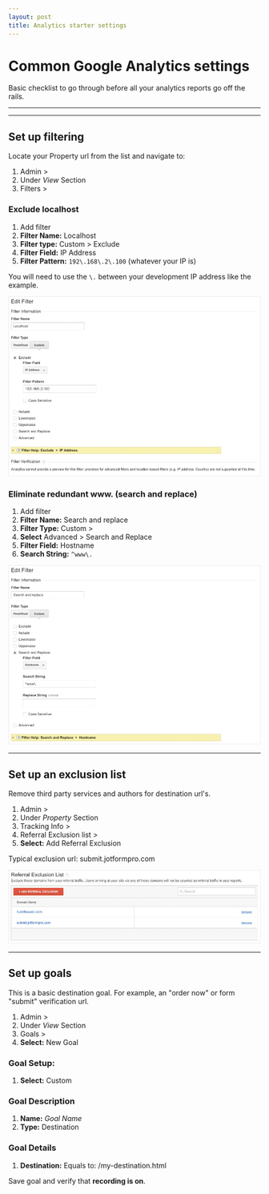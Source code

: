 ```yaml
---
layout: post
title: Analytics starter settings
---
```


# Common Google Analytics settings

Basic checklist to go through before all your analytics reports go off the rails.

***
<hr class="rule">

## Set up filtering

Locate your Property url from the list and navigate to:

1. Admin >
2. Under *View* Section
3. Filters >

### Exclude localhost

1. Add filter
2. **Filter Name:** Localhost
3. **Filter type:** Custom > Exclude
4. **Filter Field:** IP Address
5. **Filter Pattern:** `192\.168\.2\.100` (whatever your IP is)

You will need to use the `\.` between your development IP address like the example.

![Filter localhost](/images/ref/ga-filter-localhost.jpg)

### Eliminate redundant www. (search and replace)

1. Add filter
2. **Filter Name:** Search and replace
3. **Filter Type:** Custom > 
4. **Select** Advanced > Search and Replace
4. **Filter Field:** Hostname
5. **Search String:** `^www\.`

![Filter localhost](/images/ref/ga-filter-search-and-replace.jpg)

<hr class="rule">

## Set up an exclusion list

Remove third party services and authors for destination url's.

1. Admin >
2. Under *Property* Section
3. Tracking Info >
4. Referral Exclusion list >
5. **Select:** Add Referral Exclusion

Typical exclusion url: submit.jotformpro.com

![Filter localhost](/images/ref/ga-exclusion-list.jpg)

<hr class="rule">

## Set up goals

This is a basic destination goal. For example, an "order now" or form "submit" verification url.

1. Admin >
2. Under *View* Section
3. Goals >
4. **Select:** New Goal

### Goal Setup:

1. **Select:** Custom

### Goal Description

1. **Name:** *Goal Name*
2. **Type:** Destination

### Goal Details

1. **Destination:** Equals to: /my-destination.html

Save goal and verify that **recording is on**.
